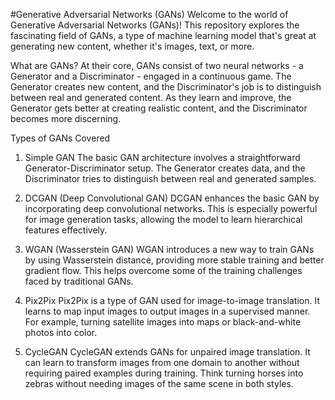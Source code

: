 #Generative Adversarial Networks (GANs)
Welcome to the world of Generative Adversarial Networks (GANs)! This repository explores the fascinating field of GANs, a type of machine learning model that's great at generating new content, whether it's images, text, or more.

What are GANs?
At their core, GANs consist of two neural networks - a Generator and a Discriminator - engaged in a continuous game. The Generator creates new content, and the Discriminator's job is to distinguish between real and generated content. As they learn and improve, the Generator gets better at creating realistic content, and the Discriminator becomes more discerning.

Types of GANs Covered
1. Simple GAN
The basic GAN architecture involves a straightforward Generator-Discriminator setup. The Generator creates data, and the Discriminator tries to distinguish between real and generated samples.

2. DCGAN (Deep Convolutional GAN)
DCGAN enhances the basic GAN by incorporating deep convolutional networks. This is especially powerful for image generation tasks, allowing the model to learn hierarchical features effectively.

3. WGAN (Wasserstein GAN)
WGAN introduces a new way to train GANs by using Wasserstein distance, providing more stable training and better gradient flow. This helps overcome some of the training challenges faced by traditional GANs.

4. Pix2Pix
Pix2Pix is a type of GAN used for image-to-image translation. It learns to map input images to output images in a supervised manner. For example, turning satellite images into maps or black-and-white photos into color.

5. CycleGAN
CycleGAN extends GANs for unpaired image translation. It can learn to transform images from one domain to another without requiring paired examples during training. Think turning horses into zebras without needing images of the same scene in both styles.
